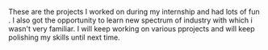These are the projects I worked on during my internship and had lots of fun . I also got the opportunity to learn new spectrum of industry with which i wasn't very familiar.
I will keep working on various pprojects and will keep polishing my skills until next time.
